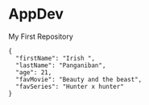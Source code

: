 # AppDev
My First Repository

```
{
  "firstName": "Irish ",
  "lastName": "Panganiban",
  "age": 21,
  "favMovie": "Beauty and the beast",
  "favSeries": "Hunter x hunter"
}
```
